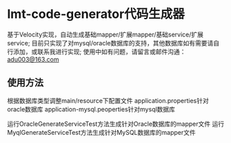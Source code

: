 # lmt-code-generator代码生成器
基于Velocity实现，自动生成基础mapper/扩展mapper/基础service/扩展service;
目前只实现了对mysql/oracle数据库的支持，其他数据库如有需要请自行添加，或联系我进行实现;
使用中如有问题，请留言或邮件沟通：adu003@163.com

## 使用方法
根据数据库类型调整main/resource下配置文件
application.properties针对oracle数据库
application-mysql.peoperties针对mysql数据库

运行OracleGenerateServiceTest方法生成针对Oracle数据库的mapper文件
运行MyqlGenerateServiceTest方法生成针对MySQL数据库的mapper文件